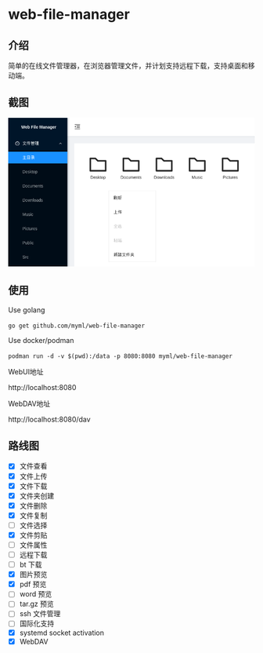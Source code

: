 # web-file-manager

## 介绍

简单的在线文件管理器，在浏览器管理文件，并计划支持远程下载，支持桌面和移动端。

## 截图

![截图](./screenshots/main.png)

## 使用

Use golang

`go get github.com/myml/web-file-manager`

Use docker/podman

`podman run -d -v $(pwd):/data -p 8080:8080 myml/web-file-manager`

WebUI地址

http://localhost:8080

WebDAV地址

http://localhost:8080/dav

## 路线图

- [x] 文件查看
- [x] 文件上传
- [x] 文件下载
- [x] 文件夹创建
- [x] 文件删除
- [x] 文件复制
- [ ] 文件选择
- [x] 文件剪贴
- [ ] 文件属性
- [ ] 远程下载
- [ ] bt 下载
- [x] 图片预览
- [x] pdf 预览
- [ ] word 预览
- [ ] tar.gz 预览
- [ ] ssh 文件管理
- [ ] 国际化支持
- [x] systemd socket activation
- [x] WebDAV
